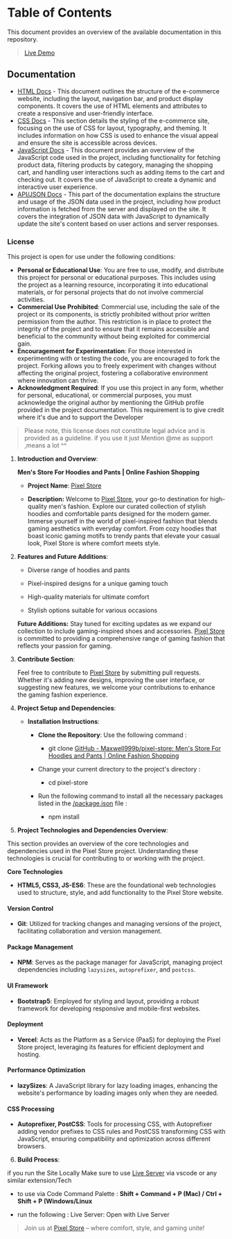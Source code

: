 # Table of Contents

This document provides an overview of the available documentation in this repository.

> [Live Demo](https://pixel-store-seven.vercel.app/ "https://pixel-store-seven.vercel.app")

## Documentation

- [HTML Docs](md-docs/html.md) - This document outlines the structure of the e-commerce website, including the layout, navigation bar, and product display components. It covers the use of HTML elements and attributes to create a responsive and user-friendly interface.
- [CSS Docs](md-docs/css.md) - This section details the styling of the e-commerce site, focusing on the use of CSS for layout, typography, and theming. It includes information on how CSS is used to enhance the visual appeal and ensure the site is accessible across devices.
- [JavaScript Docs](md-docs/js.md) - This document provides an overview of the JavaScript code used in the project, including functionality for fetching product data, filtering products by category, managing the shopping cart, and handling user interactions such as adding items to the cart and checking out. It covers the use of JavaScript to create a dynamic and interactive user experience.
- [API/JSON Docs](md-docs/json.md) - This part of the documentation explains the structure and usage of the JSON data used in the project, including how product information is fetched from the server and displayed on the site. It covers the integration of JSON data with JavaScript to dynamically update the site's content based on user actions and server responses.

### License

This project is open for use under the following conditions:

- **Personal or Educational Use**: You are free to use, modify, and distribute this project for personal or educational purposes. This includes using the project as a learning resource, incorporating it into educational materials, or for personal projects that do not involve commercial activities.
- **Commercial Use Prohibited**: Commercial use, including the sale of the project or its components, is strictly prohibited without prior written permission from the author. This restriction is in place to protect the integrity of the project and to ensure that it remains accessible and beneficial to the community without being exploited for commercial gain.
- **Encouragement for Experimentation**: For those interested in experimenting with or testing the code, you are encouraged to fork the project. Forking allows you to freely experiment with changes without affecting the original project, fostering a collaborative environment where innovation can thrive.
- **Acknowledgment Required**: If you use this project in any form, whether for personal, educational, or commercial purposes, you must acknowledge the original author by mentioning the GitHub profile provided in the project documentation. This requirement is to give credit where it's due and to support the Developer

> Please note, this license does not constitute legal advice and is provided as a guideline.
> if you use it just Mention @me as support ,means a lot ^^

1. **Introduction and Overview**:

   **Men's Store For Hoodies and Pants | Online Fashion Shopping**

   - **Project Name**: [Pixel Store](https://pixel-store-seven.vercel.app/)

   - **Description:** Welcome to [Pixel Store](https://pixel-store-seven.vercel.app/), your go-to destination for high-quality men's fashion. Explore our curated collection of stylish hoodies and comfortable pants designed for the modern gamer. Immerse yourself in the world of pixel-inspired fashion that blends gaming aesthetics with everyday comfort. From cozy hoodies that boast iconic gaming motifs to trendy pants that elevate your casual look, Pixel Store is where comfort meets style.

2. **Features and Future Additions**:

   - Diverse range of hoodies and pants

   - Pixel-inspired designs for a unique gaming touch

   - High-quality materials for ultimate comfort

   - Stylish options suitable for various occasions

   **Future Additions:** Stay tuned for exciting updates as we expand our collection to include gaming-inspired shoes and accessories. [Pixel Store](https://pixel-store-seven.vercel.app/) is committed to providing a comprehensive range of gaming fashion that reflects your passion for gaming.

3. **Contribute Section**:

   Feel free to contribute to [Pixel Store](https://pixel-store-seven.vercel.app/) by submitting pull requests. Whether it's adding new designs, improving the user interface, or suggesting new features, we welcome your contributions to enhance the gaming fashion experience.

4. **Project Setup and Dependencies**:

   - **Installation Instructions**:

     - **Clone the Repository**: Use the following command :

       - git clone [GitHub - Maxwell999b/pixel-store: Men&#39;s Store For Hoodies and Pants | Online Fashion Shopping](https://github.com/Maxwell999b/pixel-store)

     - Change your current directory to the project's directory :

       - cd pixel-store

     - Run the following command to install all the necessary packages listed in the [/package.json](/package.json) file :

       - npm install

5. **Project Technologies and Dependencies Overview**:

This section provides an overview of the core technologies and dependencies used in the Pixel Store project. Understanding these technologies is crucial for contributing to or working with the project.

**Core Technologies**

- **HTML5, CSS3, JS-ES6**: These are the foundational web technologies used to structure, style, and add functionality to the Pixel Store website.

#### **Version Control**

- **Git**: Utilized for tracking changes and managing versions of the project, facilitating collaboration and version management.

#### **Package Management**

- **NPM**: Serves as the package manager for JavaScript, managing project dependencies including `lazysizes`, `autoprefixer`, and `postcss`.

#### **UI Framework**

- **Bootstrap5**: Employed for styling and layout, providing a robust framework for developing responsive and mobile-first websites.

#### **Deployment**

- **Vercel**: Acts as the Platform as a Service (PaaS) for deploying the Pixel Store project, leveraging its features for efficient deployment and hosting.

#### **Performance Optimization**

- **lazySizes**: A JavaScript library for lazy loading images, enhancing the website's performance by loading images only when they are needed.

#### **CSS Processing**

- **Autoprefixer, PostCSS**: Tools for processing CSS, with Autoprefixer adding vendor prefixes to CSS rules and PostCSS transforming CSS with JavaScript, ensuring compatibility and optimization across different browsers.

6. **Build Process**:

if you run the Site Locally Make sure to use [Live Server](https://marketplace.visualstudio.com/items?itemName=ritwickdey.LiveServer) via vscode or any similar extension/Tech

- to use via Code Command Palette : **Shift + Command + P (Mac) / Ctrl + Shift + P (Windows/Linux**

- run the following : Live Server: Open with Live Server

> Join us at [Pixel Store](https://pixel-store-seven.vercel.app/) – where comfort, style, and gaming unite!
